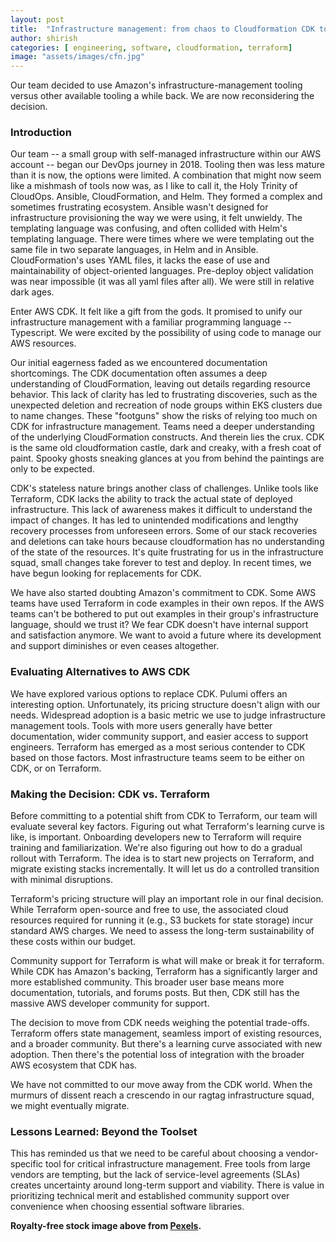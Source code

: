 ```yaml
---
layout: post
title:  "Infrastructure management: from chaos to Cloudformation CDK to confusion"
author: shirish
categories: [ engineering, software, cloudformation, terraform]
image: "assets/images/cfn.jpg"
---
```

Our team decided to use Amazon's infrastructure-management tooling versus other available tooling a while back. We are now reconsidering the decision.

### Introduction

Our team -- a small group with self-managed infrastructure within our AWS account -- began our DevOps journey in 2018. Tooling then was less mature than it is now, the options were limited. A combination that might now seem like a mishmash of tools now was, as I like to call it, the Holy Trinity of CloudOps. Ansible, CloudFormation, and Helm. They formed a complex and sometimes frustrating ecosystem. Ansible wasn't designed for infrastructure provisioning the way we were using, it felt unwieldy. The templating language was confusing, and often collided with Helm's templating language. There were times where we were templating out the same file in two separate languages, in Helm and in Ansible. CloudFormation's uses YAML files, it lacks the ease of use and maintainability of object-oriented languages. Pre-deploy object validation was near impossible (it was all yaml files after all). We were still in relative dark ages.

Enter AWS CDK. It felt like a gift from the gods. It promised to unify our infrastructure management with a familiar programming language -- Typescript. We were excited by the possibility of using code to manage our AWS resources.

Our initial eagerness faded as we encountered documentation shortcomings. The CDK documentation often assumes a deep understanding of CloudFormation, leaving out details regarding resource behavior. This lack of clarity has led to frustrating discoveries, such as the unexpected deletion and recreation of node groups within EKS clusters due to name changes. These "footguns" show the risks of relying too much on CDK for infrastructure management. Teams need a deeper understanding of the underlying CloudFormation constructs. And therein lies the crux. CDK is the same old cloudformation castle, dark and creaky, with a fresh coat of paint. Spooky ghosts sneaking glances at you from behind the paintings are only to be expected.

CDK's stateless nature brings another class of challenges. Unlike tools like Terraform, CDK lacks the ability to track the actual state of deployed infrastructure. This lack of awareness makes it difficult to understand the impact of changes. It has led to unintended modifications and lengthy recovery processes from unforeseen errors. Some of our stack recoveries and deletions can take hours because cloudformation has no understanding of the state of the resources. It's quite frustrating for us in the infrastructure squad, small changes take forever to test and deploy. In recent times, we have begun looking for replacements for CDK.

We have also started doubting Amazon's commitment to CDK. Some AWS teams have used Terraform in code examples in their own repos. If the AWS teams can't be bothered to put out examples in their group's infrastructure language, should we trust it? We fear CDK doesn't have internal support and satisfaction anymore. We want to avoid a future where its development and support diminishes or even ceases altogether.

### Evaluating Alternatives to AWS CDK

We have explored various options to replace CDK. Pulumi offers an interesting option. Unfortunately, its pricing structure doesn't align with our needs. Widespread adoption is a basic metric we use to judge infrastructure management tools. Tools with more users generally have better documentation, wider community support, and easier access to support engineers. Terraform has emerged as a most serious contender to CDK based on those factors. Most infrastructure teams seem to be either on CDK, or on Terraform.

### Making the Decision: CDK vs. Terraform

Before committing to a potential shift from CDK to Terraform, our team will evaluate several key factors. Figuring out what Terraform's learning curve is like, is important. Onboarding developers new to Terraform will require training and familiarization. We're also figuring out how to do a gradual rollout with Terraform. The idea is to start new projects on Terraform, and migrate existing stacks incrementally. It will let us do a controlled transition with minimal disruptions.

Terraform's pricing structure will play an important role in our final decision. While Terraform open-source and free to use, the associated cloud resources required for running it (e.g., S3 buckets for state storage) incur standard AWS charges. We need to assess the long-term sustainability of these costs within our budget.

Community support for Terraform is what will make or break it for terraform. While CDK has Amazon's backing, Terraform has a significantly larger and more established community. This broader user base means more documentation, tutorials, and forums posts. But then, CDK still has the massive AWS developer community for support.

The decision to move from CDK needs weighing the potential trade-offs. Terraform offers state management, seamless import of existing resources, and a broader community. But there's a learning curve associated with new adoption. Then there's the potential loss of integration with the broader AWS ecosystem that CDK has.

We have not committed to our move away from the CDK world. When the murmurs of dissent reach a crescendo in our ragtag infrastructure squad, we might eventually migrate.

### Lessons Learned: Beyond the Toolset

This has reminded us that we need to be careful about choosing a vendor-specific tool for critical infrastructure management. Free tools from large vendors are tempting, but the lack of service-level agreements (SLAs) creates uncertainty around long-term support and viability. There is value in prioritizing technical merit and established community support over convenience when choosing essential software libraries.

__Royalty-free stock image above from [Pexels](https://www.pexels.com/).__